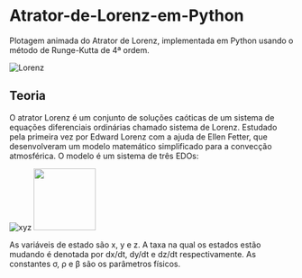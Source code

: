# Atrator-de-Lorenz-em-Python
Plotagem animada do Atrator de Lorenz, implementada em Python usando o método de Runge-Kutta de 4ª ordem.

![Lorenz](https://user-images.githubusercontent.com/65929471/97719774-3f127680-1aa6-11eb-9b83-0535a56469f5.gif)

## Teoria
O atrator Lorenz é um conjunto de soluções caóticas de um sistema de equações diferenciais ordinárias chamado sistema de Lorenz. Estudado pela primeira vez por Edward Lorenz com a ajuda de Ellen Fetter, que desenvolveram um modelo matemático simplificado para a convecção atmosférica. O modelo é um sistema de três EDOs:

![xyz](https://wikimedia.org/api/rest_v1/media/math/render/svg/7928004d58943529a7be774575a62ca436a82a7f) <img src="https://static.wixstatic.com/media/5769f0_a8eef2121b814552a4f94b2796cc6d5b~mv2.gif"  width="110">

As variáveis de estado são x, y e z. A taxa na qual os estados estão mudando é denotada por dx/dt, dy/dt e dz/dt respectivamente. As constantes σ, ρ e β são os parâmetros físicos.

